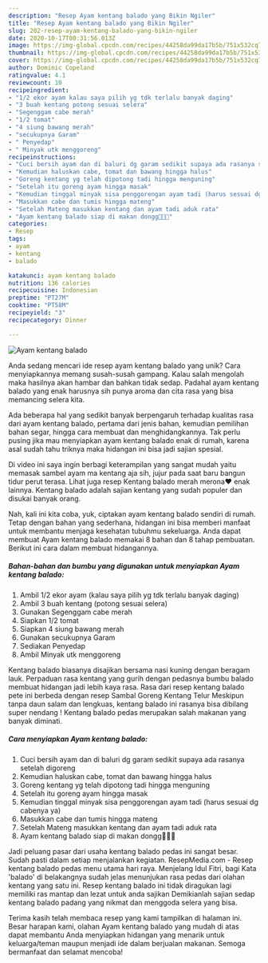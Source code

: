 ```yaml
---
description: "Resep Ayam kentang balado yang Bikin Ngiler"
title: "Resep Ayam kentang balado yang Bikin Ngiler"
slug: 202-resep-ayam-kentang-balado-yang-bikin-ngiler
date: 2020-10-17T00:31:56.013Z
image: https://img-global.cpcdn.com/recipes/44258da99da17b5b/751x532cq70/ayam-kentang-balado-foto-resep-utama.jpg
thumbnail: https://img-global.cpcdn.com/recipes/44258da99da17b5b/751x532cq70/ayam-kentang-balado-foto-resep-utama.jpg
cover: https://img-global.cpcdn.com/recipes/44258da99da17b5b/751x532cq70/ayam-kentang-balado-foto-resep-utama.jpg
author: Dominic Copeland
ratingvalue: 4.1
reviewcount: 10
recipeingredient:
- "1/2 ekor ayam kalau saya pilih yg tdk terlalu banyak daging"
- "3 buah kentang potong sesuai selera"
- "Segenggam cabe merah"
- "1/2 tomat"
- "4 siung bawang merah"
- "secukupnya Garam"
- " Penyedap"
- " Minyak utk menggoreng"
recipeinstructions:
- "Cuci bersih ayam dan di baluri dg garam sedikit supaya ada rasanya setelah digoreng"
- "Kemudian haluskan cabe, tomat dan bawang hingga halus"
- "Goreng kentang yg telah dipotong tadi hingga menguning"
- "Setelah itu goreng ayam hingga masak"
- "Kemudian tinggal minyak sisa penggorengan ayam tadi (harus sesuai dg cabenya ya)"
- "Masukkan cabe dan tumis hingga mateng"
- "Setelah Mateng masukkan kentang dan ayam tadi aduk rata"
- "Ayam kentang balado siap di makan dongg🤤🤤🤤"
categories:
- Resep
tags:
- ayam
- kentang
- balado

katakunci: ayam kentang balado 
nutrition: 136 calories
recipecuisine: Indonesian
preptime: "PT27M"
cooktime: "PT58M"
recipeyield: "3"
recipecategory: Dinner

---
```



![Ayam kentang balado](https://img-global.cpcdn.com/recipes/44258da99da17b5b/751x532cq70/ayam-kentang-balado-foto-resep-utama.jpg)

Anda sedang mencari ide resep ayam kentang balado yang unik? Cara menyiapkannya memang susah-susah gampang. Kalau salah mengolah maka hasilnya akan hambar dan bahkan tidak sedap. Padahal ayam kentang balado yang enak harusnya sih punya aroma dan cita rasa yang bisa memancing selera kita.

Ada beberapa hal yang sedikit banyak berpengaruh terhadap kualitas rasa dari ayam kentang balado, pertama dari jenis bahan, kemudian pemilihan bahan segar, hingga cara membuat dan menghidangkannya. Tak perlu pusing jika mau menyiapkan ayam kentang balado enak di rumah, karena asal sudah tahu triknya maka hidangan ini bisa jadi sajian spesial.

Di video ini saya ingin berbagi keterampilan yang sangat mudah yaitu memasak sambel ayam ma kentang aja sih, jujur pada saat baru bangun tidur perut terasa. Lihat juga resep Kentang balado merah merona❤️ enak lainnya. Kentang balado adalah sajian kentang yang sudah populer dan disukai banyak orang.


Nah, kali ini kita coba, yuk, ciptakan ayam kentang balado sendiri di rumah. Tetap dengan bahan yang sederhana, hidangan ini bisa memberi manfaat untuk membantu menjaga kesehatan tubuhmu sekeluarga. Anda dapat membuat Ayam kentang balado memakai 8 bahan dan 8 tahap pembuatan. Berikut ini cara dalam membuat hidangannya.

<!--inarticleads1-->

##### Bahan-bahan dan bumbu yang digunakan untuk menyiapkan Ayam kentang balado:

1. Ambil 1/2 ekor ayam (kalau saya pilih yg tdk terlalu banyak daging)
1. Ambil 3 buah kentang (potong sesuai selera)
1. Gunakan Segenggam cabe merah
1. Siapkan 1/2 tomat
1. Siapkan 4 siung bawang merah
1. Gunakan secukupnya Garam
1. Sediakan  Penyedap
1. Ambil  Minyak utk menggoreng


Kentang balado biasanya disajikan bersama nasi kuning dengan beragam lauk. Perpaduan rasa kentang yang gurih dengan pedasnya bumbu balado membuat hidangan jadi lebih kaya rasa. Rasa dari resep kentang balado pete ini berbeda dengan resep Sambal Goreng Kentang Telur Meskipun tanpa daun salam dan lengkuas, kentang balado ini rasanya bisa dibilang super nendang ! Kentang balado pedas merupakan salah makanan yang banyak diminati. 

<!--inarticleads2-->

##### Cara menyiapkan Ayam kentang balado:

1. Cuci bersih ayam dan di baluri dg garam sedikit supaya ada rasanya setelah digoreng
1. Kemudian haluskan cabe, tomat dan bawang hingga halus
1. Goreng kentang yg telah dipotong tadi hingga menguning
1. Setelah itu goreng ayam hingga masak
1. Kemudian tinggal minyak sisa penggorengan ayam tadi (harus sesuai dg cabenya ya)
1. Masukkan cabe dan tumis hingga mateng
1. Setelah Mateng masukkan kentang dan ayam tadi aduk rata
1. Ayam kentang balado siap di makan dongg🤤🤤🤤


Jadi peluang pasar dari usaha kentang balado pedas ini sangat besar. Sudah pasti dalam setiap menjalankan kegiatan. ResepMedia.com - Resep kentang balado pedas menu utama hari raya. Menjelang Idul Fitri, bagi Kata &#39;balado&#39; di belakangnya sudah jelas menunjukan rasa pedas dari olahan kentang yang satu ini. Resep kentang balado ini tidak diragukan lagi memiliki ras mantap dan lezat untuk anda sajikan Demikianlah sajian sedap kentang balado padang yang nikmat dan menggoda selera yang bisa. 

Terima kasih telah membaca resep yang kami tampilkan di halaman ini. Besar harapan kami, olahan Ayam kentang balado yang mudah di atas dapat membantu Anda menyiapkan hidangan yang menarik untuk keluarga/teman maupun menjadi ide dalam berjualan makanan. Semoga bermanfaat dan selamat mencoba!
